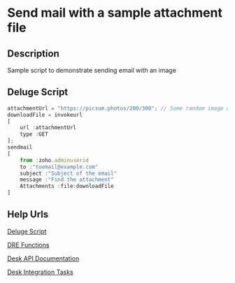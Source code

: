 # Send mail with a sample attachment file

## Description
Sample script to demonstrate sending email with an image


## Deluge Script
```javascript
attachmentUrl = "https://picsum.photos/200/300"; // Some random image url
downloadFile = invokeurl
[
	url :attachmentUrl
	type :GET
];
sendmail
[
	from :zoho.adminuserid
	to :"toemail@example.com"
	subject :"Subject of the email"
	message :"Find the attachment"
	Attachments :file:downloadFile
]
```


## Help Urls
[Deluge Script](https://www.zoho.com/deluge/help/)

[DRE Functions](https://dre.zoho.com/help/)

[Desk API Documentation](https://desk.zoho.com/support/APIDocument.do)

[Desk Integration Tasks](https://www.zoho.com/deluge/help/desk-tasks.html)